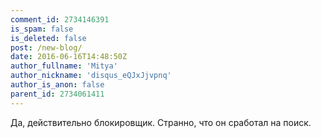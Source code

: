 ```yaml
---
comment_id: 2734146391
is_spam: false
is_deleted: false
post: /new-blog/
date: 2016-06-16T14:48:50Z
author_fullname: 'Mitya'
author_nickname: 'disqus_eQJxJjvpnq'
author_is_anon: false
parent_id: 2734061411
---
```


<p>Да, действительно блокировщик. Странно, что он сработал на поиск.</p>
